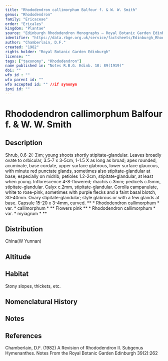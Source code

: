 ```yaml
---
title: "Rhododendron callimorphum Balfour f. & W. W. Smith"
genus: "Rhododendron"
family: "Ericaceae"
order: "Ericales"
kingdom: "Plantae"
source: "Edinburgh Rhododendron Monographs – Royal Botanic Garden Edinburgh"
identifier: "https://data.rbge.org.uk/service/factsheets/Edinburgh_Rhododendron_Monographs.xhtml"
author: "Chamberlain, D.F."
created: "1982"
rights holder: "Royal Botanic Garden Edinburgh"
license: ""
tags: ["taxonomy", "Rhododendron"]
name published in: "Notes R.B.G. Edinb. 10: 89(1919)"
doi: ""
wfo id : ""
wfo parent id: ""
wfo accepted id: "" //if synonym                      
ipni id: ""
---
```


                       

# Rhododendron callimorphum Balfour f. & W. W. Smith

## Description
Shrub, 0.6-2(-3)m; young shoots shortly stipitate-glandular. Leaves broadly ovate to orbicular, 3.5-7 x 3-5cm, 1-1.5 X as long as broad; apex rounded, acuminate, base cordate, upper surface glabrous, lower surface glaucous, with minute red punctate glands, sometimes also stipitate-glandular at base, especially on midrib; petioles 1.2-2cm, stipitate-glandular, at least when young. Inflorescence 4-8-flowered; rhachis c.3mm; pedicels c.l5mm, stipitate-glandular. Calyx c.2mm, stipitate-glandular. Corolla campanulate, white to rose-pink, sometimes with purple flecks and a faint basal blotch, 30-40mm. Ovary stipitate-glandular; style glabrous or with a few glands at base. Capsule 15-20 x 3-4mm, curved. ** * Rhododendron callimorphum * var. * callimorphum * ** Flowers pink ** * Rhododendron callimorphum * var. * myiagrum * **

## Distribution
China(W Yunnan)

## Altitude


## Habitat
Stony slopes, thickets, etc.

## Nomenclatural History

                       
## Notes


## References

Chamberlain, D.F. (1982) A Revision of Rhododendron II. Subgenus Hymenanthes. Notes From the Royal Botanic Garden Edinburgh 39(2):262
